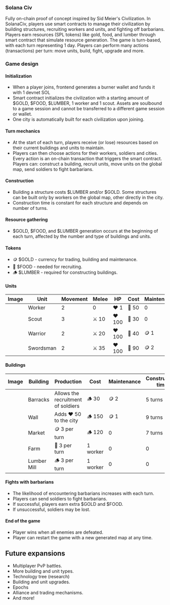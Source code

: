 ### Solana Civ

Fully on-chain proof of concept inspired by Sid Meier's Civilization.
In SolanaCiv, players use smart contracts to manage their civilization by building structures, recruiting workers and units, and fighting off barbarians.
Players earn resources (SPL tokens) like gold, food, and lumber through smart contract that simulate resource generation. The game is turn-based, with each turn representing 1 day. Players can perform many actions (transactions) per turn: move units, build, fight, upgrade and more.

### Game design

#### Initialization
- When a player joins, frontend generates a burner wallet and funds it with 1 devnet SOL
- Smart contract initializes the civilization with a starting amount of $GOLD, $FOOD, $LUMBER, 1 worker and 1 scout. Assets are soulbound to a game session and cannot be transferred to a different game session or wallet.
- One city is automatically built for each civilization upon joining.

#### Turn mechanics
- At the start of each turn, players receive (or lose) resources based on their current buildings and units to maintain.
- Players can then choose actions for their workers, soldiers and cities. Every action is an on-chain transaction that triggers the smart contract. Players can: construct a building, recruit units, move units on the global map, send soldiers to fight barbarians.

#### Construction
- Building a structure costs $LUMBER and/or $GOLD. Some structures can be built only by workers on the global map, other directly in the city.
- Construction time is constant for each structure and depends on number of turns.

#### Resource gathering
- $GOLD, $FOOD, and $LUMBER generation occurs at the beginning of each turn, affected by the number and type of buildings and units.

#### Tokens
- 🪙 $GOLD - currency for trading, building and maintenance.
- 🌽 $FOOD - needed for recruiting.
- 🪵 $LUMBER - required for constructing buildings.

#### Units
| Image | Unit | Movement | Melee | HP | Cost | Maintenance |
|---|---|---|---|---|---|---|
|  | Worker | 2 | 0 | ❤️ 1 | 🌽 50 | 0 |
|  | Scout | 3 | ⚔️ 10 | ❤️ 100 | 🌽 30 | 0 |
|  | Warrior | 2 | ⚔️ 20 | ❤️ 100 | 🌽 40 | 🪙 1 |
|  | Swordsman | 2 | ⚔️ 35 | ❤️ 100 | 🌽 90 | 🪙 2 |

#### Buildings
| Image | Building | Production | Cost | Maintenance | Construction time
|---|---|---|---|---|---|
|  | Barracks | Allows the recruitment of soldiers | 🪵 30 | 🪙 2 | 5 turns
|  | Wall | Adds ❤️ 50 to the city | 🪵 150 | 🪙 1 | 9 turns
|  | Market | 🪙 3 per turn | 🪵 120 | 0 | 7 turns
|  | Farm | 🌽 3 per turn | 1 worker | 0 | 0
|  | Lumber Mill | 🪵 3 per turn | 1 worker | 0 | 0

#### Fights with barbarians
- The likelihood of encountering barbarians increases with each turn.
- Players can send soldiers to fight barbarians.
- If successful, players earn extra $GOLD and $FOOD.
- If unsuccessful, soldiers may be lost.

#### End of the game
- Player wins when all enemies are defeated.
- Player can restart the game with a new generated map at any time.

## Future expansions
- Multiplayer PvP battles.
- More building and unit types.
- Technology tree (research)
- Building and unit upgrades.
- Epochs
- Alliance and trading mechanisms.
- And more!

